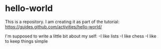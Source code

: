 # hello-world
This is a repository. I am creating it as part of the tutorial: https://guides.github.com/activities/hello-world/

I'm supposed to write a little bit about my self: 
-I like lists
-I like chess
-I like to keep things simple

